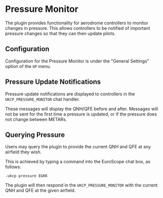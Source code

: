 # Pressure Monitor

The plugin provides functionality for aerodrome controllers to monitor changes in pressure. This allows controllers to
be notified of important pressure changes so that they can then update pilots.

## Configuration

Configuration for the Pressure Monitor is under the "General Settings" option of the `OP` menu.

## Pressure Update Notifications

Pressure update notifications are displayed to controllers in the `UKCP_PRESSURE_MONITOR` chat handler.

These messages will display the QNH/QFE before and after. Messages will not be sent for the first time a pressure is
updated, or if the pressure does not change between METARs.

## Querying Pressure

Users may query the plugin to provide the current QNH and QFE at any airfield they wish.

This is achieved by typing a command into the EuroScope chat box, as follows:

`.ukcp pressure EGKK`

The plugin will then respond in the `UKCP_PRESSURE_MONITOR` with the current QNH and QFE at the given airfield.
